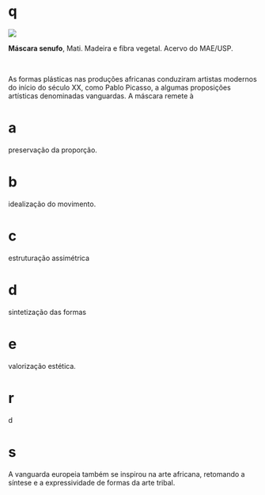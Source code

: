 # q
![](https://firebasestorage.googleapis.com/v0/b/firebase-enemio.appspot.com/o/questoes%2F21%2Fe5225d38-71f4-b6e2-dd35-f3af665bea2a.png?alt=media\&token=343f9bdf-a94d-4432-ac3c-c0ee7c5f2324)

**Máscara senufo**, Mati. Madeira e fibra vegetal. Acervo do MAE/USP.

 

As formas plásticas nas produções africanas conduziram artistas modernos do início do século XX, como Pablo Picasso, a algumas proposições artísticas denominadas vanguardas. A máscara remete à

# a
preservação da proporção.

# b
idealização do movimento.

# c
estruturação assimétrica

# d
sintetização das formas

# e
valorização estética.

# r
d

# s
A vanguarda europeia também se inspirou na arte africana, retomando a síntese e a expressividade de formas da arte tribal.
